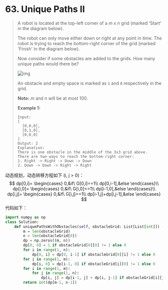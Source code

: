 # 63. Unique Paths II

> A robot is located at the top-left corner of a *m* x *n* grid (marked 'Start' in the diagram below).
>
> The robot can only move either down or right at any point in time. The robot is trying to reach the bottom-right corner of the grid (marked 'Finish' in the diagram below).
>
> Now consider if some obstacles are added to the grids. How many unique paths would there be?
>
> ![img](https://assets.leetcode.com/uploads/2018/10/22/robot_maze.png)
>
> An obstacle and empty space is marked as `1` and `0` respectively in the grid.
>
> **Note:** *m* and *n* will be at most 100.
>
> **Example 1:**
>
> ```
> Input:
> [
>   [0,0,0],
>   [0,1,0],
>   [0,0,0]
> ]
> Output: 2
> Explanation:
> There is one obstacle in the middle of the 3x3 grid above.
> There are two ways to reach the bottom-right corner:
> 1. Right -> Right -> Down -> Down
> 2. Down -> Down -> Right -> Right
> ```

动态规划，动态转移方程如下 (i, j > 0)：
$$
dp[0,i]=
\begin{cases}
0,&if\ G[0,i]==1\\
dp[0,i-1],&else
\end{cases}\\
dp[i,0]=
\begin{cases}
0,&if\ G[i,0]==1\\
dp[i-1,0],&else
\end{cases}\\
dp[i,j]=
\begin{cases}
0,&if\ G[i,j]==1\\
dp[i-1,j]+dp[i,j-1],&else
\end{cases}
$$
代码如下：

```python
import numpy as np
class Solution:
    def uniquePathsWithObstacles(self, obstacleGrid: List[List[int]]) -> int:
        m = len(obstacleGrid)
        n = len(obstacleGrid[0])
        dp = np.zeros((m, n))
        dp[0, 0] = 1 if obstacleGrid[0][0] != 1 else 0
        for i in range(1, n):
            dp[0, i] = dp[0, i-1] if obstacleGrid[0][i] != 1 else 0
        for i in range(1, m):
            dp[i, 0] = dp[i-1, 0] if obstacleGrid[i][0] != 1 else 0
        for i in range(1, m):
            for j in range(1, n):
                dp[i, j] = dp[i-1, j] + dp[i, j-1] if obstacleGrid[i][j] != 1 else 0
        return int(dp[m-1, n-1])
```

